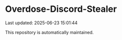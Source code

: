 # Overdose-Discord-Stealer

Last updated: 2025-06-23 15:01:44

This repository is automatically maintained.
